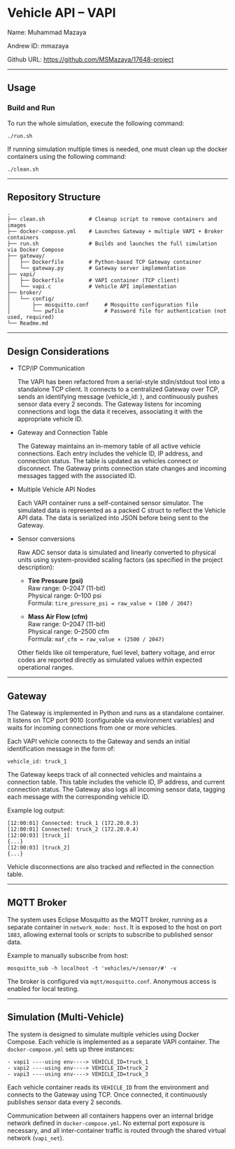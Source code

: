 # Vehicle API – VAPI

Name: Muhammad Mazaya

Andrew ID: mmazaya

Github URL: https://github.com/MSMazaya/17648-project

---

## Usage

### Build and Run

To run the whole simulation, execute the following command:

    ./run.sh

If running simulation multiple times is needed, one must clean up the docker containers using the following command:

    ./clean.sh

---

## Repository Structure

    .
    ├── clean.sh              # Cleanup script to remove containers and images
    ├── docker-compose.yml    # Launches Gateway + multiple VAPI + Broker containers
    ├── run.sh                # Builds and launches the full simulation via Docker Compose
    ├── gateway/
    │   ├── Dockerfile        # Python-based TCP Gateway container
    │   └── gateway.py        # Gateway server implementation
    ├── vapi/
    │   ├── Dockerfile        # VAPI container (TCP client)
    │   └── vapi.c            # Vehicle API implementation
    ├── broker/
    │   └── config/
    │       ├── mosquitto.conf     # Mosquitto configuration file
    │       └── pwfile             # Password file for authentication (not used, required)
    └── Readme.md             

---

## Design Considerations

  - TCP/IP Communication

    The VAPI has been refactored from a serial-style stdin/stdout tool into a standalone TCP client. It connects to a centralized Gateway over TCP, sends an identifying message (vehicle_id: <id>), and continuously pushes sensor data every 2 seconds. The Gateway listens for incoming connections and logs the data it receives, associating it with the appropriate vehicle ID.

  - Gateway and Connection Table
  
    The Gateway maintains an in-memory table of all active vehicle connections. Each entry includes the vehicle ID, IP address, and connection status. The table is updated as vehicles connect or disconnect. The Gateway prints connection state changes and incoming messages tagged with the associated ID.

  - Multiple Vehicle API Nodes

    Each VAPI container runs a self-contained sensor simulator. The simulated data is represented as a packed C struct to reflect the Vehicle API data. The data is serialized into JSON before being sent to the Gateway.

- Sensor conversions

  Raw ADC sensor data is simulated and linearly converted to physical units using system-provided scaling factors (as specified in the project description):

    - **Tire Pressure (psi)**  
      Raw range: 0–2047 (11-bit)  
      Physical range: 0–100 psi  
      Formula: `tire_pressure_psi = raw_value × (100 / 2047)`

    - **Mass Air Flow (cfm)**  
      Raw range: 0–2047 (11-bit)  
      Physical range: 0–2500 cfm  
      Formula: `maf_cfm = raw_value × (2500 / 2047)`

  Other fields like oil temperature, fuel level, battery voltage, and error codes are reported directly as simulated values within expected operational ranges.

---

## Gateway

The Gateway is implemented in Python and runs as a standalone container. It listens on TCP port 9010 (configurable via environment variables) and waits for incoming connections from one or more vehicles.

Each VAPI vehicle connects to the Gateway and sends an initial identification message in the form of:

    vehicle_id: truck_1

The Gateway keeps track of all connected vehicles and maintains a connection table. This table includes the vehicle ID, IP address, and current connection status. The Gateway also logs all incoming sensor data, tagging each message with the corresponding vehicle ID.

Example log output:

    [12:00:01] Connected: truck_1 (172.20.0.3)
    [12:00:01] Connected: truck_2 (172.20.0.4)
    [12:00:03] [truck_1] 
    {...}
    [12:00:03] [truck_2] 
    {...}

Vehicle disconnections are also tracked and reflected in the connection table.

---

## MQTT Broker

The system uses Eclipse Mosquitto as the MQTT broker, running as a separate container in `network_mode: host`. It is exposed to the host on port `1883`, allowing external tools or scripts to subscribe to published sensor data.

Example to manually subscribe from host:

    mosquitto_sub -h localhost -t 'vehicles/+/sensor/#' -v

The broker is configured via `mqtt/mosquitto.conf`. Anonymous access is enabled for local testing.

---

## Simulation (Multi-Vehicle)

The system is designed to simulate multiple vehicles using Docker Compose. Each vehicle is implemented as a separate VAPI container. The `docker-compose.yml` sets up three instances:

    - vapi1 ----using env----> VEHICLE_ID=truck_1
    - vapi2 ----using env----> VEHICLE_ID=truck_2
    - vapi3 ----using env----> VEHICLE_ID=truck_3

Each vehicle container reads its `VEHICLE_ID` from the environment and connects to the Gateway using TCP. Once connected, it continuously publishes sensor data every 2 seconds.

Communication between all containers happens over an internal bridge network defined in `docker-compose.yml`. No external port exposure is necessary, and all inter-container traffic is routed through the shared virtual network (`vapi_net`).
